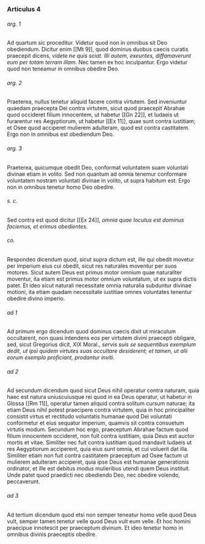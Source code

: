 ### Articulus 4

###### arg. 1
Ad quartum sic proceditur. Videtur quod non in omnibus sit Deo obediendum. Dicitur enim [[Mt 9]], quod dominus duobus caecis curatis praecepit dicens, *videte ne quis sciat. Illi autem, exeuntes, diffamaverunt eum per totam terram illam*. Nec tamen ex hoc inculpantur. Ergo videtur quod non teneamur in omnibus obedire Deo.

###### arg. 2
Praeterea, nullus tenetur aliquid facere contra virtutem. Sed inveniuntur quaedam praecepta Dei contra virtutem, sicut quod praecepit Abrahae quod occideret filium innocentem, ut habetur [[Gn 22]], et Iudaeis ut furarentur res Aegyptiorum, ut habetur [[Ex 11]], quae sunt contra iustitiam; et Osee quod acciperet mulierem adulteram, quod est contra castitatem. Ergo non in omnibus est obediendum Deo.

###### arg. 3
Praeterea, quicumque obedit Deo, conformat voluntatem suam voluntati divinae etiam in volito. Sed non quantum ad omnia tenemur conformare voluntatem nostram voluntati divinae in volito, ut supra habitum est. Ergo non in omnibus tenetur homo Deo obedire.

###### s. c.
Sed contra est quod dicitur [[Ex 24]], *omnia quae locutus est dominus faciemus, et erimus obedientes*.

###### co.
Respondeo dicendum quod, sicut supra dictum est, ille qui obedit movetur per imperium eius cui obedit, sicut res naturales moventur per suos motores. Sicut autem Deus est primus motor omnium quae naturaliter moventur, ita etiam est primus motor omnium voluntatum, ut ex supra dictis patet. Et ideo sicut naturali necessitate omnia naturalia subduntur divinae motioni, ita etiam quadam necessitate iustitiae omnes voluntates tenentur obedire divino imperio.

###### ad 1
Ad primum ergo dicendum quod dominus caecis dixit ut miraculum occultarent, non quasi intendens eos per virtutem divini praecepti obligare, sed, sicut Gregorius dicit, XIX Moral., *servis suis se sequentibus exemplum dedit, ut ipsi quidem virtutes suas occultare desiderent; et tamen, ut alii eorum exemplo proficiant, prodantur inviti*.

###### ad 2
Ad secundum dicendum quod sicut Deus nihil operatur contra naturam, quia haec est natura uniuscuiusque rei quod in ea Deus operatur, ut habetur in Glossa [[Rm 11]], operatur tamen aliquid contra solitum cursum naturae; ita etiam Deus nihil potest praecipere contra virtutem, quia in hoc principaliter consistit virtus et rectitudo voluntatis humanae quod Dei voluntati conformetur et eius sequatur imperium, quamvis sit contra consuetum virtutis modum. Secundum hoc ergo, praeceptum Abrahae factum quod filium innocentem occideret, non fuit contra iustitiam, quia Deus est auctor mortis et vitae. Similiter nec fuit contra iustitiam quod mandavit Iudaeis ut res Aegyptiorum acciperent, quia eius sunt omnia, et cui voluerit dat illa. Similiter etiam non fuit contra castitatem praeceptum ad Osee factum ut mulierem adulteram acciperet, quia ipse Deus est humanae generationis ordinator, et ille est debitus modus mulieribus utendi quem Deus instituit. Unde patet quod praedicti nec obediendo Deo, nec obedire volendo, peccaverunt.

###### ad 3
Ad tertium dicendum quod etsi non semper teneatur homo velle quod Deus vult, semper tamen tenetur velle quod Deus vult eum velle. Et hoc homini praecipue innotescit per praeceptum divinum. Et ideo tenetur homo in omnibus divinis praeceptis obedire.

